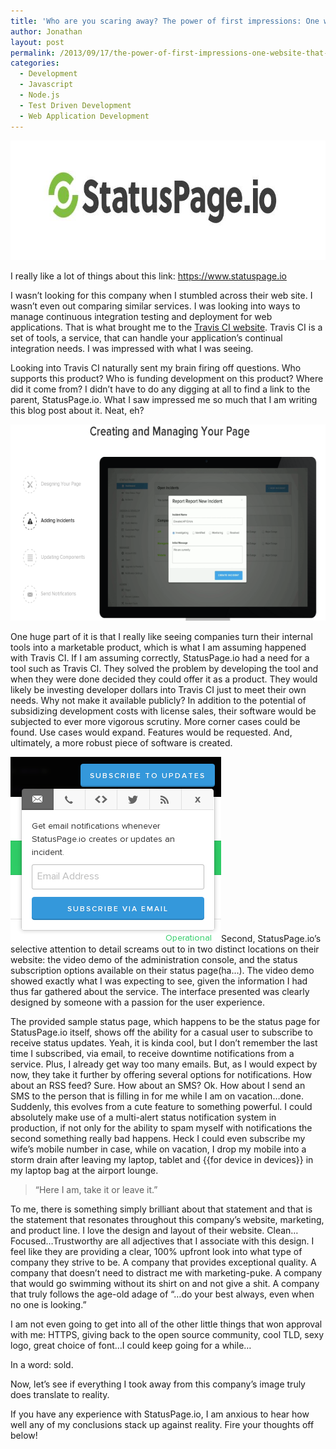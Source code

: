 ```yaml
---
title: 'Who are you scaring away? The power of first impressions: One website that totally nailed it for me'
author: Jonathan
layout: post
permalink: /2013/09/17/the-power-of-first-impressions-one-website-that-totally-nailed-it-for-me/
categories:
  - Development
  - Javascript
  - Node.js
  - Test Driven Development
  - Web Application Development
---
```

[<img class="aligncenter size-full wp-image-296" alt="StatusPage.io" src="/images/posts/2013/09/status-page-io.jpg" width="772" height="191" />][1]

I really like a lot of things about this link: <a title="StatusPage.io" href="https://www.statuspage.io" target="_blank">https://www.statuspage.io</a>

I wasn&#8217;t looking for this company when I stumbled across their web site. I wasn&#8217;t even out comparing similar services. I was looking into ways to manage continuous integration testing and deployment for web applications. That is what brought me to the <a title="Travis CI About Page" href="http://about.travis-ci.org" target="_blank">Travis CI website</a>. Travis CI is a set of tools, a service, that can handle your application&#8217;s continual integration needs. I was impressed with what I was seeing.

Looking into Travis CI naturally sent my brain firing off questions. Who supports this product? Who is funding development on this product? Where did it come from? I didn&#8217;t have to do any digging at all to find a link to the parent, StatusPage.io. What I saw impressed me so much that I am writing this blog post about it. Neat, eh?

[<img class="aligncenter size-full wp-image-292" alt="StatusPage.io Tutorial Video Screenshot" src="/images/posts/2013/09/status-page-tutorial-e1379472586905.png" width="650" height="314" />][2]

One huge part of it is that I really like seeing companies turn their internal tools into a marketable product, which is what I am assuming happened with Travis CI. If I am assuming correctly, StatusPage.io had a need for a tool such as Travis CI. They solved the problem by developing the tool and when they were done decided they could offer it as a product. They would likely be investing developer dollars into Travis CI just to meet their own needs. Why not make it available publicly? In addition to the potential of subsidizing development costs with license sales, their software would be subjected to ever more vigorous scrutiny. More corner cases could be found. Use cases would expand. Features would be requested. And, ultimately, a more robust piece of software is created.

[<img class="aligncenter size-full wp-image-290" alt="Status Subscription Options" src="/images/posts/2013/09/statuspage.io_.png" width="337" height="296" />][3]Second, StatusPage.io&#8217;s selective attention to detail screams out to in two distinct locations on their website: the video demo of the administration console, and the status subscription options available on their status page(ha&#8230;). The video demo showed exactly what I was expecting to see, given the information I had thus far gathered about the service. The interface presented was clearly designed by someone with a passion for the user experience.

The provided sample status page, which happens to be the status page for StatusPage.io itself, shows off the ability for a casual user to subscribe to receive status updates. Yeah, it is kinda cool, but I don&#8217;t remember the last time I subscribed, via email, to receive downtime notifications from a service. Plus, I already get way too many emails. But, as I would expect by now, they take it further by offering several options for notifications. How about an RSS feed? Sure. How about an SMS? Ok. How about I send an SMS to the person that is filling in for me while I am on vacation&#8230;done. Suddenly, this evolves from a cute feature to something powerful. I could absolutely make use of a multi-alert status notification system in production, if not only for the ability to spam myself with notifications the second something really bad happens. Heck I could even subscribe my wife&#8217;s mobile number in case, while on vacation, I drop my mobile into a storm drain after leaving my laptop, tablet and {{for device in devices}} in my laptop bag at the airport lounge.

> &#8220;Here I am, take it or leave it.&#8221;

To me, there is something simply brilliant about that statement and that is the statement that resonates throughout this company&#8217;s website, marketing, and product line. I love the design and layout of their website. Clean&#8230;Focused&#8230;Trustworthy are all adjectives that I associate with this design. I feel like they are providing a clear, 100% upfront look into what type of company they strive to be. A company that provides exceptional quality. A company that doesn&#8217;t need to distract me with marketing-puke. A company that would go swimming without its shirt on and not give a shit. A company that truly follows the age-old adage of &#8220;&#8230;do your best always, even when no one is looking.&#8221;

I am not even going to get into all of the other little things that won approval with me: HTTPS, giving back to the open source community, cool TLD, sexy logo, great choice of font&#8230;I could keep going for a while&#8230;

In a word: sold.

Now, let&#8217;s see if everything I took away from this company&#8217;s image truly does translate to reality.

If you have any experience with StatusPage.io, I am anxious to hear how well any of my conclusions stack up against reality. Fire your thoughts off below!

 [1]: /images/posts/2013/09/status-page-io.jpg
 [2]: /images/posts/2013/09/status-page-tutorial-e1379472586905.png
 [3]: /images/posts/2013/09/statuspage.io_.png
